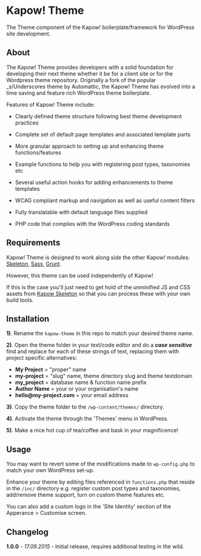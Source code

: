 # Kapow! Theme

The Theme component of the Kapow! boilerplate/framework for WordPress site development.

## About

The Kapow! Theme provides developers with a solid foundation for developing their next theme whether it be for a client site or for the Wordpress theme repository. Originally a fork of the popular _s/Underscores theme by Automattic, the Kapow! Theme has evolved into a time saving and feature rich WordPress theme boilerplate.

Features of Kapow! Theme include:

- Clearly defined theme structure following best theme development practices

- Complete set of default page templates and associated template parts

- More granular approach to setting up and enhancing theme functions/features

- Example functions to help you with registering post types, taxonomies etc

- Several useful action hooks for adding enhancements to theme templates

- WCAG compliant markup and navigation as well as useful content filters

- Fully translatable with default language files supplied

- PHP code that complies with the WordPress coding standards

## Requirements

Kapow! Theme is designed to work along side the other Kapow! modules: [Skeleton](https://github.com/mkdo/kapow-skeleton), [Sass](https://github.com/mkdo/kapow-sass), [Grunt](https://github.com/mkdo/kapow-grunt).

However, this theme can be used independently of Kapow!

If this is the case you'll just need to get hold of the unminified JS and CSS assets from [Kapow Skeleton](https://github.com/mkdo/kapow-skeleton) so that you can process these with your own build tools. 

## Installation

**1)**. Rename the `kapow-theme` in this repo to match your desired theme name.

**2)**. Open the theme folder in your text/code editor and do a ***case sensitive*** find and replace for each of these strings of text, replacing them with project specific alternatives:

- **My Project** = "proper" name 
- **my-project** = "slug" name, theme directory slug and theme textdomain
- **my_project** = database name & function name prefix
- **Author Name** = your or your organisation's name
- **hello@<span></span>my-project.com** = your email address

**3)**. Copy the theme folder to the `/wp-content/themes/` directory.

**4)**. Activate the theme through the 'Themes' menu in WordPress.

**5)**. Make a nice hot cup of tea/coffee and bask in your magnificence!

## Usage

You may  want to revert some of the modifications made to `wp-config.php` to match your own WordPress set-up.

Enhance your theme by editing files referenced in `functions.php` that reside in the `/inc/` directory e.g. register custom post types and taxonomies, add/remove theme support, turn on custom theme features etc.

You can also add a custom logo in the 'Site Identity' section of the Apperance > Customise screen.

## Changelog

**1.0.0** - *17.09.2015* - Initial release, requires additional testing in the wild.
